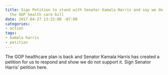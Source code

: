```yaml
---
title: Sign Petition to stand with Senator Kamala Harris and say we do not support
  the GOP health care bill
date: 2017-04-27 13:22:00 -07:00
categories:
- action
tags:
- kamala harris
- petition
---
```


The GOP healthcare plan is back and  Senator Kamala Harris has created a petition for us to respond and show we do not support it. Sign Senator Harris’ petition here. 